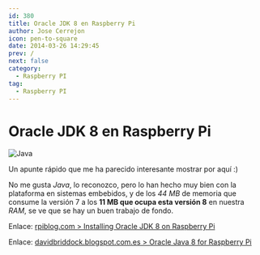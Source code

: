 ```yaml
---
id: 380
title: Oracle JDK 8 en Raspberry Pi
author: Jose Cerrejon
icon: pen-to-square
date: 2014-03-26 14:29:45
prev: /
next: false
category:
  - Raspberry PI
tag:
  - Raspberry PI
---
```


# Oracle JDK 8 en Raspberry Pi

![Java](/images/java.jpg)

Un apunte rápido que me ha parecido interesante mostrar por aquí  :)

No me gusta *Java*, lo reconozco, pero lo han hecho muy bien con la plataforma en sistemas embebidos, y de los *44 MB* de memoria que consume la versión 7 a los **11 MB que ocupa esta versión 8** en nuestra *RAM*, se ve que se hay un buen trabajo de fondo.

Enlace: [rpiblog.com > Installing Oracle JDK 8 on Raspberry Pi](http://www.rpiblog.com/2014/03/installing-oracle-jdk-8-on-raspberry-pi.html)

Enlace: [davidbriddock.blogspot.com.es > Oracle Java 8 for Raspberry Pi](http://davidbriddock.blogspot.com.es/2014/03/oracle-java-8-for-raspberry-pi.html)